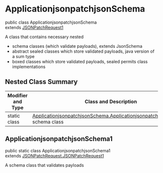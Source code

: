 # ApplicationjsonpatchjsonSchema
public class ApplicationjsonpatchjsonSchema<br>
extends [JSONPatchRequest1](../../../../../../../components/schemas/JSONPatchRequest.md#jsonpatchrequest)

A class that contains necessary nested
- schema classes (which validate payloads), extends JsonSchema
- abstract sealed classes which store validated payloads, java version of a sum type
- boxed classes which store validated payloads, sealed permits class implementations

## Nested Class Summary
| Modifier and Type | Class and Description |
| ----------------- | ---------------------- |
| static class | [ApplicationjsonpatchjsonSchema.ApplicationjsonpatchjsonSchema1](#applicationjsonpatchjsonschema1)<br> schema class |

## ApplicationjsonpatchjsonSchema1
public static class ApplicationjsonpatchjsonSchema1<br>
extends [JSONPatchRequest.JSONPatchRequest1](../../../../../../../components/schemas/JSONPatchRequest.md#jsonpatchrequest1)

A schema class that validates payloads
